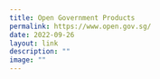 ```yaml
---
title: Open Government Products
permalink: https://www.open.gov.sg/
date: 2022-09-26
layout: link
description: ""
image: ""
---
```


